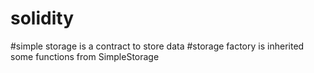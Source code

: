 # solidity
#simple storage is a contract to store data
#storage factory is inherited some functions from SimpleStorage 
